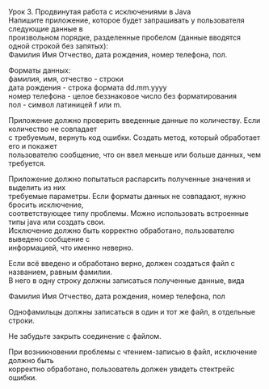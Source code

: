 Урок 3. Продвинутая работа с исключениями в Java  
Напишите приложение, которое будет запрашивать у пользователя следующие данные в   
произвольном порядке, разделенные пробелом (данные вводятся одной строкой без запятых):  
Фамилия Имя Отчество, дата рождения, номер телефона, пол.

Форматы данных:  
фамилия, имя, отчество - строки  
дата рождения - строка формата dd.mm.yyyy  
номер телефона - целое беззнаковое число без форматирования  
пол - символ латиницей f или m.  

Приложение должно проверить введенные данные по количеству. Если количество не совпадает   
с требуемым, вернуть код ошибки. Создать метод, который обработает его и покажет   
пользователю сообщение, что он ввел меньше или больше данных, чем требуется.  

Приложение должно попытаться распарсить полученные значения и выделить из них   
требуемые параметры. Если форматы данных не совпадают, нужно бросить исключение,   
соответствующее типу проблемы. Можно использовать встроенные типы java или создать свои.   
Исключение должно быть корректно обработано, пользователю выведено сообщение с   
информацией, что именно неверно.  

Если всё введено и обработано верно, должен создаться файл с названием, равным фамилии.  
В него в одну строку должны записаться полученные данные, вида  


Фамилия Имя Отчество, дата рождения, номер телефона, пол  

Однофамильцы должны записаться в один и тот же файл, в отдельные строки.  

Не забудьте закрыть соединение с файлом.   

При возникновении проблемы с чтением-записью в файл, исключение должно быть   
корректно обработано, пользователь должен увидеть стектрейс ошибки.